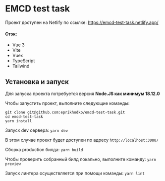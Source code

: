 # EMCD test task

Проект доступен на Netlify по ссылке: https://emcd-test-task.netlify.app/

#### Стэк:

- Vue 3
- Vite
- Vuex
- TypeScript
- Tailwind

## Установка и запуск

Для запуска проекта потребуется версия **Node.JS как минимум 18.12.0**

Чтобы запустить проект, выполните следующие команды:

```
git clone git@github.com:eprikhodko/emcd-test-task.git
cd emcd-test-task
yarn install
```

Запуск dev сервера:
`yarn dev`

В этом случае проект будет доступен по адресу `http://localhost:3000/`

Сборка production билда:
`yarn build`

Чтобы проверить собранный билд локально, выполните команду:
`yarn preview`

Запуск линтера осуществляется при помощи команды:
`yarn lint`
